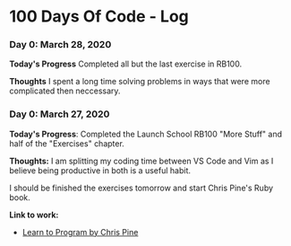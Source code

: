# 100 Days Of Code - Log

### Day 0: March 28, 2020
**Today's Progress**
Completed all but the last exercise in RB100. 

**Thoughts**
I spent a long time solving problems in ways that were more complicated then neccessary. 

### Day 0: March 27, 2020 

**Today's Progress**:
Completed the Launch School RB100 "More Stuff" and half of the "Exercises" chapter. 

**Thoughts:** 
I am splitting my coding time between VS Code and Vim as I believe being productive in both is a useful habit.

I should be finished the exercises tomorrow and start Chris Pine's Ruby book.

**Link to work:**
* [Learn to Program by Chris Pine]( https://pine.fm/LearnToProgram/)

